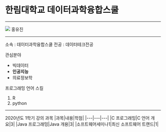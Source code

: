 # 한림대학교 데이터과학융합스쿨
---
<img src=kdh.img hight=150 widht=150>
홍유진

---

소속 : 데이터과학융합스쿨
전공 : 데이터테크전공

관심분야
* 빅데이터
* **인공지능**
* 의료정보학

프로그래밍 언어 스킬
1. R
2. python

---------------

2020년도 1학기 강의 과목
|과목|내용|학점|
|---|---|---|
|C 프로그래밍|C 언어 개요|3|
|Java 프로그래밍|Java 개용|3|
|소프트웨어세미나1|최신 소프트웨어 트랜드|1|
